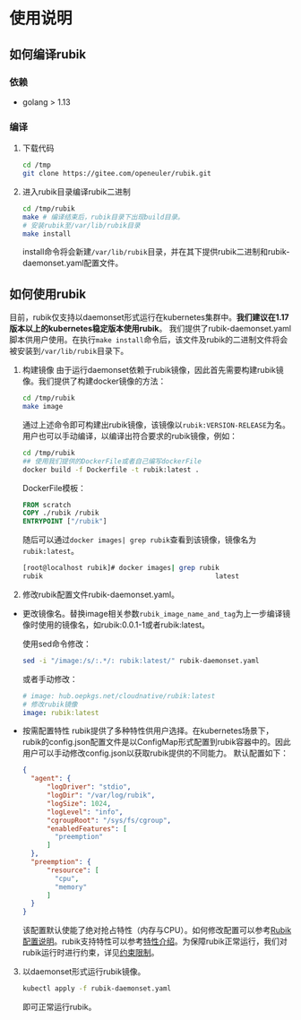 # 使用说明

## 如何编译rubik
### 依赖
- golang > 1.13

### 编译
1. 下载代码
    ```bash
    cd /tmp
    git clone https://gitee.com/openeuler/rubik.git
    ```
2. 进入rubik目录编译rubik二进制
    ```bash
    cd /tmp/rubik
    make # 编译结束后，rubik目录下出现build目录。
    # 安装rubik至/var/lib/rubik目录
    make install
    ```
    install命令将会新建`/var/lib/rubik`目录，并在其下提供rubik二进制和rubik-daemonset.yaml配置文件。

## 如何使用rubik

目前，rubik仅支持以daemonset形式运行在kubernetes集群中。**我们建议在1.17版本以上的kubernetes稳定版本使用rubik**。
我们提供了rubik-daemonset.yaml脚本供用户使用。在执行`make install`命令后，该文件及rubik的二进制文件将会被安装到`/var/lib/rubik`目录下。

1. 构建镜像
    由于运行daemonset依赖于rubik镜像，因此首先需要构建rubik镜像。我们提供了构建docker镜像的方法：
    ```bash
    cd /tmp/rubik
    make image
    ```
    通过上述命令即可构建出rubik镜像，该镜像以`rubik:VERSION-RELEASE`为名。
    用户也可以手动编译，以编译出符合要求的rubik镜像，例如：
    ```bash
    cd /tmp/rubik
    ## 使用我们提供的DockerFile或者自己编写dockerFile
    docker build -f Dockerfile -t rubik:latest .
    ```
    DockerFile模板：
    ```dockerfile
    FROM scratch
    COPY ./rubik /rubik
    ENTRYPOINT ["/rubik"]
    ```
    随后可以通过`docker images| grep rubik`查看到该镜像，镜像名为`rubik:latest`。
    ```bash
    [root@localhost rubik]# docker images| grep rubik
    rubik                                           latest              712d387a34ec        About a minute ago   39.9MB
    ```
2. 修改rubik配置文件rubik-daemonset.yaml。
- 更改镜像名。替换image相关参数`rubik_image_name_and_tag`为上一步编译镜像时使用的镜像名，如rubik:0.0.1-1或者rubik:latest。

  使用sed命令修改：
  ```bash
  sed -i "/image:/s/:.*/: rubik:latest/" rubik-daemonset.yaml
  ```
  或者手动修改：
  ```yaml
  # image: hub.oepkgs.net/cloudnative/rubik:latest
  # 修改rubik镜像
  image: rubik:latest
  ```
- 按需配置特性
rubik提供了多种特性供用户选择。在kubernetes场景下，rubik的config.json配置文件是以ConfigMap形式配置到rubik容器中的。因此用户可以手动修改config.json以获取rubik提供的不同能力。
默认配置如下：
  ```json
  {
    "agent": {
        "logDriver": "stdio",
        "logDir": "/var/log/rubik",
        "logSize": 1024,
        "logLevel": "info",
        "cgroupRoot": "/sys/fs/cgroup",
        "enabledFeatures": [
          "preemption"
        ]
    },
    "preemption": {
        "resource": [
          "cpu",
          "memory"
        ]
    }
  }
  ```
  该配置默认使能了绝对抢占特性（内存与CPU）。如何修改配置可以参考[Rubik配置说明](./config.md)。rubik支持特性可以参考[特性介绍](./feature.md)。为保障rubik正常运行，我们对rubik运行时进行约束，详见[约束限制](./limitation.md)。

3. 以daemonset形式运行rubik镜像。
    ```bash
    kubectl apply -f rubik-daemonset.yaml
    ```
    即可正常运行rubik。
